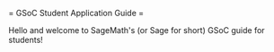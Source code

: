 = GSoC Student Application Guide =

Hello and welcome to SageMath's (or Sage for short) GSoC guide for students! 
